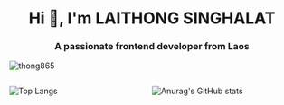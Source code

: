 <h1 align="center">Hi 👋, I'm LAITHONG SINGHALAT</h1>
<h3 align="center">A passionate frontend developer from Laos</h3>

<p align="left"> <img src="https://komarev.com/ghpvc/?username=thong865&label=Profile%20views&color=0e75b6&style=flat" alt="thong865" /> </p>

<p align="left">
</p>
<div style="display: flex;">
  <div style="width:50%">
    
  ![Top Langs](https://github-readme-stats-phi-nine-43.vercel.app/api/top-langs/?username=thong865&layout=pie&langs_count=20&custom_title=Language_BackEnd_&_Front-end_Used)
  
  </div>
  <div style="width:50%">
    
   ![Anurag's GitHub stats](https://github-readme-stats.vercel.app/api?username=thong865&show_icons=true&theme=radical)
    
  </div>
</div>
